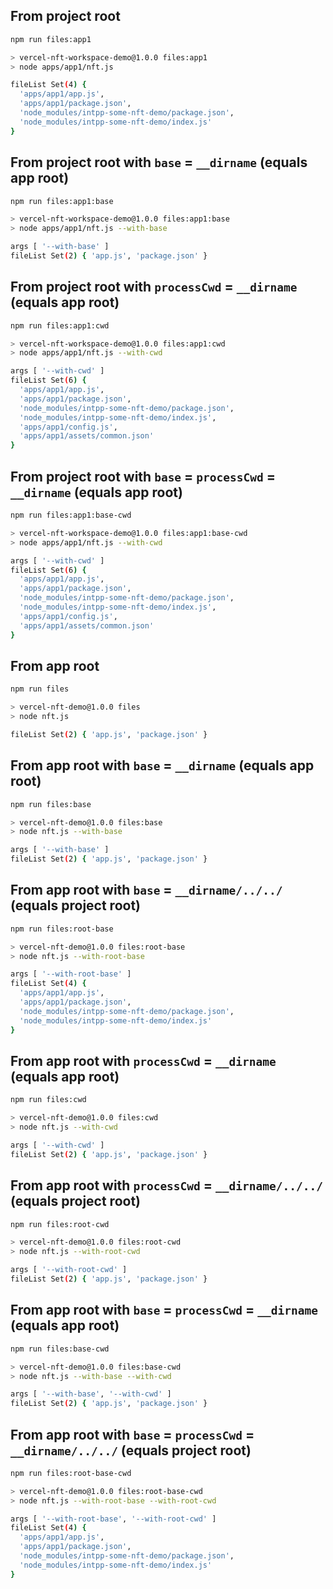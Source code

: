 ## From project root

```bash
npm run files:app1

> vercel-nft-workspace-demo@1.0.0 files:app1
> node apps/app1/nft.js

fileList Set(4) {
  'apps/app1/app.js',
  'apps/app1/package.json',
  'node_modules/intpp-some-nft-demo/package.json',
  'node_modules/intpp-some-nft-demo/index.js'
}
```

## From project root with `base` = `__dirname` (equals app root)

```bash
npm run files:app1:base

> vercel-nft-workspace-demo@1.0.0 files:app1:base
> node apps/app1/nft.js --with-base

args [ '--with-base' ]
fileList Set(2) { 'app.js', 'package.json' }
```

## From project root with `processCwd` = `__dirname` (equals app root)

```bash
npm run files:app1:cwd 

> vercel-nft-workspace-demo@1.0.0 files:app1:cwd
> node apps/app1/nft.js --with-cwd

args [ '--with-cwd' ]
fileList Set(6) {
  'apps/app1/app.js',
  'apps/app1/package.json',
  'node_modules/intpp-some-nft-demo/package.json',
  'node_modules/intpp-some-nft-demo/index.js',
  'apps/app1/config.js',
  'apps/app1/assets/common.json'
}
```

## From project root with `base` = `processCwd` = `__dirname` (equals app root)

```bash
npm run files:app1:base-cwd

> vercel-nft-workspace-demo@1.0.0 files:app1:base-cwd
> node apps/app1/nft.js --with-cwd

args [ '--with-cwd' ]
fileList Set(6) {
  'apps/app1/app.js',
  'apps/app1/package.json',
  'node_modules/intpp-some-nft-demo/package.json',
  'node_modules/intpp-some-nft-demo/index.js',
  'apps/app1/config.js',
  'apps/app1/assets/common.json'
}
```

## From app root

```bash
npm run files

> vercel-nft-demo@1.0.0 files
> node nft.js

fileList Set(2) { 'app.js', 'package.json' }
```

## From app root with `base` = `__dirname` (equals app root)

```bash
npm run files:base

> vercel-nft-demo@1.0.0 files:base
> node nft.js --with-base

args [ '--with-base' ]
fileList Set(2) { 'app.js', 'package.json' }
```


## From app root with `base` = `__dirname/../../` (equals project root)

```bash
npm run files:root-base

> vercel-nft-demo@1.0.0 files:root-base
> node nft.js --with-root-base

args [ '--with-root-base' ]
fileList Set(4) {
  'apps/app1/app.js',
  'apps/app1/package.json',
  'node_modules/intpp-some-nft-demo/package.json',
  'node_modules/intpp-some-nft-demo/index.js'
}
```

## From app root with `processCwd` = `__dirname` (equals app root)

```bash
npm run files:cwd 

> vercel-nft-demo@1.0.0 files:cwd
> node nft.js --with-cwd

args [ '--with-cwd' ]
fileList Set(2) { 'app.js', 'package.json' }
```


## From app root with `processCwd` = `__dirname/../../` (equals project root)

```bash
npm run files:root-cwd 

> vercel-nft-demo@1.0.0 files:root-cwd
> node nft.js --with-root-cwd

args [ '--with-root-cwd' ]
fileList Set(2) { 'app.js', 'package.json' }
```

## From app root with `base` = `processCwd` = `__dirname` (equals app root)

```bash
npm run files:base-cwd

> vercel-nft-demo@1.0.0 files:base-cwd
> node nft.js --with-base --with-cwd

args [ '--with-base', '--with-cwd' ]
fileList Set(2) { 'app.js', 'package.json' }
```

## From app root with `base` = `processCwd` = `__dirname/../../` (equals project root)

```bash
npm run files:root-base-cwd

> vercel-nft-demo@1.0.0 files:root-base-cwd
> node nft.js --with-root-base --with-root-cwd

args [ '--with-root-base', '--with-root-cwd' ]
fileList Set(4) {
  'apps/app1/app.js',
  'apps/app1/package.json',
  'node_modules/intpp-some-nft-demo/package.json',
  'node_modules/intpp-some-nft-demo/index.js'
}
```
